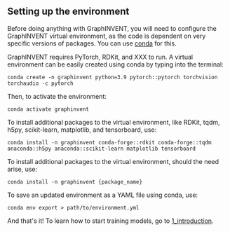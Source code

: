 ## Setting up the environment
Before doing anything with GraphINVENT, you will need to configure the GraphINVENT virtual environment, as the code is dependent on very specific versions of packages. You can use [conda](https://docs.conda.io/en/latest/) for this.

GraphINVENT requires PyTorch, RDKit, and XXX to run. A virtual environment can be easily created using conda by typing into the terminal:

```
conda create -n graphinvent python=3.9 pytorch::pytorch torchvision torchaudio -c pytorch
```

Then, to activate the environment:

```
conda activate graphinvent
```

To install additional packages to the virtual environment, like RDKit, tqdm, h5py, scikit-learn, matplotlib, and tensorboard, use:

```
conda install -n graphinvent conda-forge::rdkit conda-forge::tqdm anaconda::h5py anaconda::scikit-learn matplotlib tensorboard
```

To install additional packages to the virtual environment, should the need arise, use:

```
conda install -n graphinvent {package_name}
```

To save an updated environment as a YAML file using conda, use:

```
conda env export > path/to/environment.yml
```

And that's it! To learn how to start training models, go to [1_introduction](1_introduction.md).
